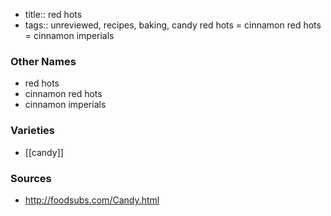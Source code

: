 - title:: red hots
- tags:: unreviewed, recipes, baking, candy
red hots = cinnamon red hots = cinnamon imperials

### Other Names

* red hots
* cinnamon red hots
* cinnamon imperials

### Varieties

* [[candy]]

### Sources
* http://foodsubs.com/Candy.html
